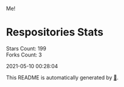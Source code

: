 Me!

# Respositories Stats
Stars Count: 199  
Forks Count: 3

2021-05-10 00:28:04  

This README is automatically generated by [🐰](https://github.com/rnitta/rnitta).
